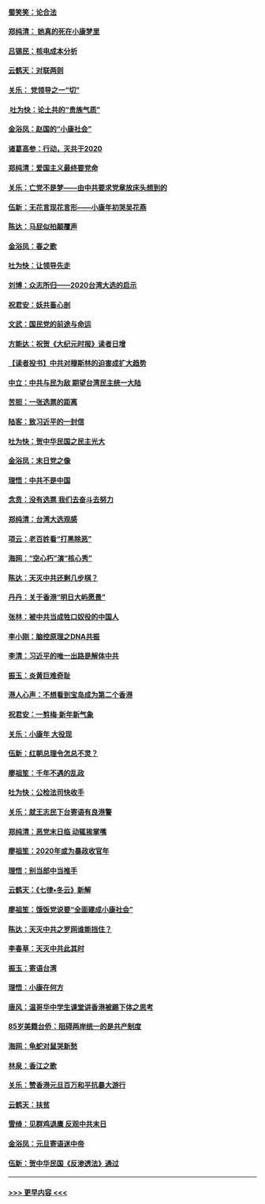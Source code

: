 #### [蜀笑笑：论合法](../pages/nsc993/n11808064.md?t=01210944) 
#### [郑纯清： 她真的死在小康梦里](../pages/nsc993/n11806623.md?t=01210944) 
#### [吕锡民：核电成本分析](../pages/nsc993/n11806284.md?t=01210944) 
#### [云鹤天：对联两则](../pages/nsc993/n11805957.md?t=01210944) 
#### [关乐： 党领导之一“切”](../pages/nsc993/n11804505.md?t=01210944) 
#### [ 吐为快：论土共的“贵族气质”](../pages/nsc993/n11804490.md?t=01210944) 
#### [金浴凤：赵国的“小康社会”](../pages/nsc993/n11804452.md?t=01210944) 
#### [诸葛高参：行动，灭共于2020](../pages/nsc993/n11804120.md?t=01210944) 
#### [郑纯清：爱国主义最终要党命](../pages/nsc993/n11802197.md?t=01210944) 
#### [关乐：亡党不是梦——由中共要求党章放床头想到的](../pages/nsc993/n11802156.md?t=01210944) 
#### [伍新：无花言现花言形——小康年初哭吴花燕](../pages/nsc993/n11800044.md?t=01210944) 
#### [陈达：马屁似拍颠覆声](../pages/nsc993/n11800010.md?t=01210944) 
#### [金浴凤：春之歌](../pages/nsc993/n11797687.md?t=01210944) 
#### [吐为快：让领导先走](../pages/nsc993/n11797512.md?t=01210944) 
#### [刘博：众志所归——2020台湾大选的启示](../pages/nsc993/n11796878.md?t=01210944) 
#### [祝君安：妖共畜心剖](../pages/nsc993/n11794273.md?t=01210944) 
#### [文武：国民党的前途与命运](../pages/nsc993/n11794198.md?t=01210944) 
#### [方能达：祝贺《大纪元时报》读者日增](../pages/nsc993/n11793807.md?t=01210944) 
#### [【读者投书】中共对穆斯林的迫害成扩大趋势](../pages/nsc993/n11791371.md?t=01210944) 
#### [中立：中共与民为敌 期望台湾民主统一大陆](../pages/nsc993/n11790392.md?t=01210944) 
#### [苦胆：一张选票的距离](../pages/nsc993/n11788914.md?t=01210944) 
#### [陆客：致习近平的一封信](../pages/nsc993/n11788867.md?t=01210944) 
#### [吐为快：贺中华民国之民主光大](../pages/nsc993/n11788618.md?t=01210944) 
#### [金浴凤：末日党之像](../pages/nsc993/n11787475.md?t=01210944) 
#### [理悟：中共不是中国](../pages/nsc993/n11787463.md?t=01210944) 
#### [念贲：没有选票  我们去奋斗去努力](../pages/nsc993/n11787398.md?t=01210944) 
#### [郑纯清：台湾大选观感](../pages/nsc993/n11786210.md?t=01210944) 
#### [项云：老百姓看“打黑除恶”](../pages/nsc993/n11785398.md?t=01210944) 
#### [海网：“空心朽”演“核心秀”](../pages/nsc993/n11783874.md?t=01210944) 
#### [陈达：天灭中共还剩几步棋？](../pages/nsc993/n11783719.md?t=01210944) 
#### [丹丹：关于香港“明日大屿愿景”](../pages/nsc993/n11783273.md?t=01210944) 
#### [张林：被中共当成牲口奴役的中国人](../pages/nsc993/n11782397.md?t=01210944) 
#### [李小刚：脑控原理之DNA共振](../pages/nsc993/n11780962.md?t=01210944) 
#### [李清：习近平的唯一出路是解体中共](../pages/nsc993/n11780866.md?t=01210944) 
#### [振玉：炎黄巨难奇耻](../pages/nsc993/n11779632.md?t=01210944) 
#### [港人心声：不想看到宝岛成为第二个香港](../pages/nsc993/n11778817.md?t=01210944) 
#### [祝君安：一剪梅‧新年新气象](../pages/nsc993/n11776340.md?t=01210944) 
#### [关乐：小康年 大役现](../pages/nsc993/n11774213.md?t=01210944) 
#### [伍新：红朝总理令怎总不灵？](../pages/nsc993/n11770813.md?t=01210944) 
#### [廖祖笙：千年不遇的乱政](../pages/nsc993/n11770373.md?t=01210944) 
#### [吐为快：公检法司快收手](../pages/nsc993/n11770359.md?t=01210944) 
#### [关乐：就王志民下台寄语有良港警](../pages/nsc993/n11769903.md?t=01210944) 
#### [郑纯清：恶党末日临 动辄挨掌嘴](../pages/nsc993/n11769356.md?t=01210944) 
#### [廖祖笙：2020年或为暴政收官年](../pages/nsc993/n11768216.md?t=01210944) 
#### [理悟：别当郎中当推手](../pages/nsc993/n11768243.md?t=01210944) 
#### [云鹤天：《七律▪冬云》新解](../pages/nsc993/n11768204.md?t=01210944) 
#### [廖祖笙：饿饭党说要“全面建成小康社会”](../pages/nsc993/n11767482.md?t=01210944) 
#### [陈达：天灭中共之罗网谁能挡住？](../pages/nsc993/n11767465.md?t=01210944) 
#### [李春草：天灭中共此其时](../pages/nsc993/n11767452.md?t=01210944) 
#### [振玉：寄语台湾](../pages/nsc993/n11767432.md?t=01210944) 
#### [理悟：小康在何方](../pages/nsc993/n11767394.md?t=01210944) 
#### [唐风：温哥华中学生课堂讲香港被踢下体之思考](../pages/nsc993/n11766848.md?t=01210944) 
#### [85岁美籍台侨：阻碍两岸统一的是共产制度](../pages/nsc993/n11765043.md?t=01210944) 
#### [海网：龟蛇对鼠哭新愁](../pages/nsc993/n11764895.md?t=01210944) 
#### [林泉：香江之歌](../pages/nsc993/n11764415.md?t=01210944) 
#### [关乐：赞香港元旦百万和平抗暴大游行](../pages/nsc993/n11764382.md?t=01210944) 
#### [云鹤天：扶贫](../pages/nsc993/n11764245.md?t=01210944) 
#### [雪绮：见群鸡退鹰  反观中共末日](../pages/nsc993/n11762112.md?t=01210944) 
#### [金浴凤：元旦寄语迷中帝](../pages/nsc993/n11761788.md?t=01210944) 
#### [伍新：贺中华民国《反渗透法》通过](../pages/nsc993/n11761994.md?t=01210944) 

----
#### [ >>> 更早内容 <<< ](../indexes/nsc993-earlier.md)
